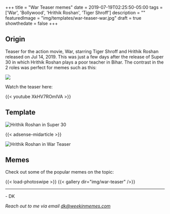+++
title = "War Teaser memes"
date = 2019-07-19T02:25:50-05:00
tags = ['War', 'Bollywood', 'Hrithik Roshan', 'Tiger Shroff']
description = ""
featuredImage = "img/templates/war-teaser-war.jpg"
draft = true
showthedate = false
+++


## Origin

Teaser for the action movie, War, starring Tiger Shroff and Hrithik Roshan released on Jul 14, 2019. This was just a few days after the release of Super 30 in which Hrithik Roshan plays a poor teacher in Bihar. The contrast in the 2 roles was perfect for memes such as this:
<!--more-->

![](img/war-teaser/war-teaser-014.png)

Watch the teaser here:

{{< youtube XkHV7ROmIVA >}}



## Template

![Hrithik Roshan in Super 30](img/templates/war-teaser-super-30.jpg)

{{< adsense-midarticle >}}

![Hrithik Roshan in War Teaser](img/templates/war-teaser-war.jpg)


## Memes

Check out some of the popular memes on the topic:

{{< load-photoswipe >}}
{{< gallery dir="img/war-teaser" />}}


---
\- DK

*Reach out to me via email dk@weekinmemes.com*